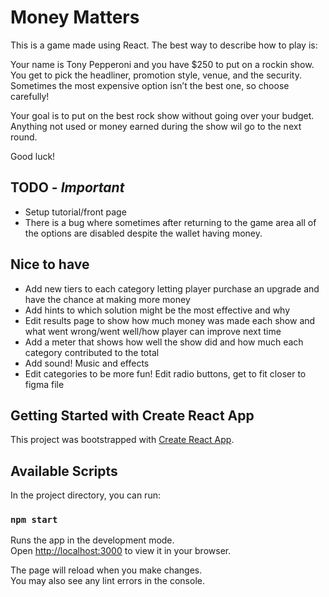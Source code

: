 # Money Matters

This is a game made using React. The best way to describe how to play is:

Your name is Tony Pepperoni and you have $250 to put on a rockin show. You get to pick the headliner, promotion style, venue, and the security. Sometimes the most expensive option isn’t the best one, so choose carefully!

Your goal is to put on the best rock show without going over your budget. Anything not used or money earned during the show wil go to the next round.

Good luck!

## TODO - *Important*

- Setup tutorial/front page 
- There is a bug where sometimes after returning to the game area all of the options are disabled despite the wallet having money. 

## Nice to have 

- Add new tiers to each category letting player purchase an upgrade and have the chance at making more money
- Add hints to which solution might be the most effective and why
- Edit results page to show how much money was made each show and what went wrong/went well/how player can improve next time
- Add a meter that shows how well the show did and how much each category contributed to the total
- Add sound! Music and effects
- Edit categories to be more fun! Edit radio buttons, get to fit closer to figma file



## Getting Started with Create React App

This project was bootstrapped with [Create React App](https://github.com/facebook/create-react-app).

## Available Scripts

In the project directory, you can run:

### `npm start`

Runs the app in the development mode.\
Open [http://localhost:3000](http://localhost:3000) to view it in your browser.

The page will reload when you make changes.\
You may also see any lint errors in the console.
